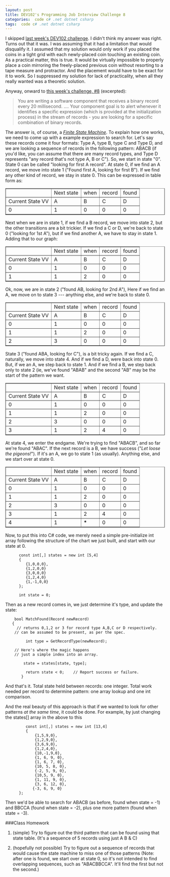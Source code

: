 ```yaml
---
layout: post
title: DEV102's Programming Job Interview Challenge 8
categories:  code c# .net dotnet csharp
tags:  code c# .net dotnet csharp
---
```


I skipped [last week's DEV102 challenge](http://www.dev102.com/net/a-programming-job-interview-challenge-7-coins-of-the-round-table/).   I didn't think my answer was right.  Turns out that it was. I was assuming that it had a limitation that would disqualify it.  I assumed that my solution would only work if you placed the coins in a tight grid with each newly-placed coin touching an existing coin.  As a practical matter, this is true.  It would be virtually impossible to properly place a coin mirroring the freely-placed previous coin without resorting to a tape measure and protractor.  And the placement would have to be exact for it to work.  So I suppressed my solution for lack of practicality, when all they really wanted was a theoretic solution. 

Anyway, onward to [this week's challenge, #8](http://www.dev102.com/net/a-programming-job-interview-challenge-8-a-needle-in-a-haystack/) (excerpted):

>You are writing a software component that receives a binary record every 20 millisecond. .... Your component goal is to alert whenever it identifies a specific expression (which is provided at the initialization process) in the stream of records - you are looking for a specific combination of binary records. 

The answer is, of course, a [*Finite State Machine*](http://en.wikipedia.org/wiki/Finite_State_Machine). To explain how one works, we need to come up with a example expression to search for.  Let's say these records come it four formats: Type A, type B, type C and Type D, and we are looking a sequence of records in the following pattern: ABACB (if you'd like, you can assume that there are many record types, and Type D represents "any record that's not type A, B or C").  So, we start in state "0". State 0 can be called "looking for first A record".  At state 0, if we find an A record, we move into state 1 ("Found first A, looking for first B").  If we find any other kind of record, we stay in state 0.  This can be expressed in table form as:

  <div align="center">   
   <table border="1" cellspacing="0" cellpadding="2" align="center">       <tr>         <td> </td>          <td>Next state</td>          <td>when </td>          <td>record </td>          <td>found</td>       </tr>        <tr>         <td>Current State VV</td>          <td>A</td>          <td>B</td>          <td>C</td>          <td>D</td>       </tr>        <tr>         <td>0</td>          <td>1</td>          <td>0</td>          <td>0</td>          <td>0</td>       </tr>     </table> </div> 
       
Next when we are in state 1, if we find a B record, we move into state 2, but the other transitions are a bit trickier.  If we find a C or D, we're back to state 0 ("looking for 1st A"), but if we find another A, we have to stay in state 1.  Adding that to our graph:
 
<div align="center">   <table border="1" cellspacing="0" cellpadding="2" align="center">       <tr>         <td> </td>          <td>Next state</td>          <td>when </td>          <td>record </td>          <td>found</td>       </tr>        <tr>         <td>Current State VV</td>          <td>A</td>          <td>B</td>          <td>C</td>          <td>D</td>       </tr>        <tr>         <td>0</td>          <td>1</td>          <td>0</td>          <td>0</td>          <td>0</td>       </tr>        <tr>         <td>1</td>          <td>1</td>          <td>2</td>          <td>0</td>          <td>0</td>       </tr>     </table> </div>  
   
Ok, now, we are in state 2 ("found AB, looking for 2nd A"), Here if we find an A, we move on to state 3 --- anything else, and we're back to state 0.
   
<div align="center">   <table border="1"  cellspacing="0" cellpadding="2" align="center">       <tr>         <td> </td>          <td>Next state</td>          <td>when </td>          <td>record </td>          <td>found</td>       </tr>        <tr>         <td>Current State VV</td>          <td>A</td>          <td>B</td>          <td>C</td>          <td>D</td>       </tr>        <tr>         <td>0</td>          <td>1</td>          <td>0</td>          <td>0</td>          <td>0</td>       </tr>        <tr>         <td>1</td>          <td>1</td>          <td>2</td>          <td>0</td>          <td>0</td>       </tr>        <tr>         <td>2</td>          <td>3</td>          <td>0</td>          <td>0</td>          <td>0</td>       </tr>     </table> </div>  
    
State 3 ("found ABA, looking for C"), is a bit tricky again.  If we find a C, naturally, we move into state 4. And if we find a D, were back into state 0.  But, if we an A, we step back to state 1.  And if we find a B, we step back only to state 2 (ie, we've found "ABAB" and the second "AB" may be the start of the pattern we want.
    
<div align="center">   <table border="1"  cellspacing="0" cellpadding="2" align="center">       <tr>         <td> </td>          <td>Next state</td>          <td>when </td>          <td>record </td>          <td>found</td>       </tr>        <tr>         <td>Current State VV</td>          <td>A</td>          <td>B</td>          <td>C</td>          <td>D</td>       </tr>        <tr>         <td>0</td>          <td>1</td>          <td>0</td>          <td>0</td>          <td>0</td>       </tr>        <tr>         <td>1</td>          <td>1</td>          <td>2</td>          <td>0</td>          <td>0</td>       </tr>        <tr>         <td>2</td>          <td>3</td>          <td>0</td>          <td>0</td>          <td>0</td>       </tr>        <tr>         <td>3</td>          <td>1</td>          <td>2</td>          <td>4</td>          <td>0</td>       </tr>     </table> </div>
   
At state 4, we enter the endgame.  We're trying to find "ABACB", and so far we're found "ABAC".  If the next record is a B, we have success ("*Let loose the pigeons!*").  If it's an A, we go to state 1 (as usually). Anything else, and we start over at state 0.
     
<div align="center">   <table  border="1" cellspacing="0" cellpadding="2" align="center">       <tr>         <td> </td>          <td>Next state</td>          <td>when </td>          <td>record </td>          <td>found</td>       </tr>        <tr>         <td>Current State VV</td>          <td>A</td>          <td>B</td>          <td>C</td>          <td>D</td>       </tr>        <tr>         <td>0</td>          <td>1</td>          <td>0</td>          <td>0</td>          <td>0</td>       </tr>        <tr>         <td>1</td>          <td>1</td>          <td>2</td>          <td>0</td>          <td>0</td>       </tr>        <tr>         <td>2</td>          <td>3</td>          <td>0</td>          <td>0</td>          <td>0</td>       </tr>        <tr>         <td>3</td>          <td>1</td>          <td>2</td>          <td>4</td>          <td>0</td>       </tr>        <tr>         <td>4</td>          <td>1</td>          <td><strong>*</strong></td>          <td>0</td>          <td>0</td>       </tr>     </table> </div> 
       
Now, to put this into C# code, we merely need a simple pre-initialize int array following the structure of the chart we just built, and start with our state at 0.
      

          const int[,] states = new int [5,4]
          {
             {1,0,0,0},
             {1,2,0,0}
             {3,0,0,0}
             {1,2,4,0}
             {1,-1,0,0}
          };
               
          int state = 0;
  
  Then as a new record comes in, we just determine it's type, and update the state:
  
        bool MatchFound(Record newRecord)
       {
         // returns 0,1,2 or 3 for record type A,B,C or D respectively. 
        // can be assumed to be present, as per the spec. 
        
             int type = GetRecordType(newRecord);
             
        // Here's where the magic happens
        // just a simple index into an array.
        
            state = states[state, type];
        
             return state < 0;    // Report success or failure.
           }
        
And that's it.  Total state held between records: one integer.  Total work needed per record to determine pattern: one array lookup and one int comparison. 
  
And the real beauty of this approach is that if we wanted to look for other patterns *at the same time*, it could be done. For example, by just changing the states\[\] array in the above to this
        
             const int[,] states = new int [13,4]
             {
                 {1,5,9,0},
                 {1,2,9,0},
                 {3,6,9,0},
                 {1,2,4,0},
                 {10,-1,9,0},
                 {1, 6, 9, 0},
                 {1, 6, 7, 0},
                 {10, 5, 8, 0},
                 {-2, 5, 9, 0},
                 {10,5, 9, 0},
                 {1, 11, 9, 0},
                 {3, 6, 12, 0},
                {-3, 6, 9, 0}
          };

Then we'd be able to search for ABACB (as before, found when state = -1) and BBCCA (found when state = -2), plus one more pattern (found when state = -3).

###Class Homework

1. (simple) Try to figure out the third pattern that can be found using that state table. (It's a sequence of 5 records using just A B &amp; C)

1. (hopefully not possible)  Try to figure out a sequence of records that would cause the state machine to miss one of those patterns (Note: after one is found, we start over at state 0, so it's not intended to find overlapping sequences, such as "ABACBBCCA".  It'll find the first but not the second.)
  
